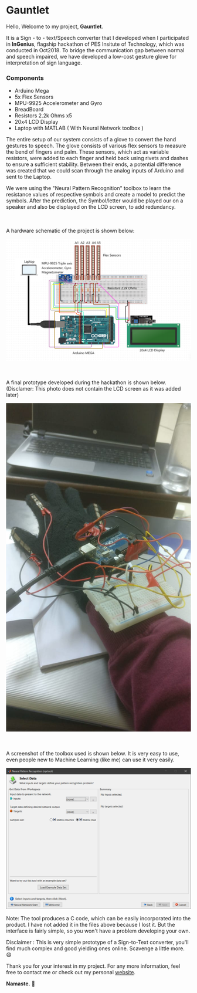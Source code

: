 # Gauntlet
Hello, Welcome to my project, **Gauntlet**.  

It is a Sign - to - text/Speech converter that I developed when I participated in **InGenius**, flagship hackathon of PES Insitute of Technology, which was conducted in Oct2018.
To bridge the communication gap between normal and speech impaired, we have developed a low-cost gesture glove for interpretation of sign language.

### Components
- Arduino Mega
- 5x Flex Sensors
- MPU-9925 Accelerometer and Gyro
- BreadBoard
- Resistors 2.2k Ohms x5
- 20x4 LCD Display
- Laptop with MATLAB ( With Neural Network toolbox )

The entire setup of our system consists of a glove to convert the hand gestures to speech. The glove consists of various flex sensors to measure the bend of fingers and palm.
These sensors, which act as variable resistors, were added to each finger and held back using rivets and dashes to ensure a sufficient stability. Between their ends, a potential 
difference was created that we could scan through the analog inputs of Arduino and sent to the Laptop.  

We were using the "Neural Pattern Recognition" toolbox to learn the resistance values of respective symbols and create a model to predict the symbols. After the prediction, the 
Symbol/letter would be played our on a speaker and also be displayed on the LCD screen, to add redundancy.  

<br>
<br>
A hardware schematic of the project is shown below:

![](Photos/Gauntlet.png)


<br>
<br>
A final prototype developed during the hackathon is shown below. (Disclamer: This photo does not contain the LCD screen as it was added later)

![](Photos/Gauntletreal.jpeg)

<br>
<br>
A screenshot of the toolbox used is shown below. It is very easy to use, even people new to Machine Learning (like me) can use it very easily.

![](Photos/Matlabtool.png)

Note: The tool produces a C code, which can be easily incorporated into the product. I have not added it in the files above because I lost it. But the interface is fairly simple,
so you won't have a problem developing your own.

Disclaimer : This is very simple prototype of a Sign-to-Text converter, you'll find much complex and good yielding ones online. Scavenge a little more. :smile:

Thank you for your interest in my project. For any more information, feel free to contact me or check out my personal [website](http://mkparihar.github.io).  

**Namaste.** :pray:




